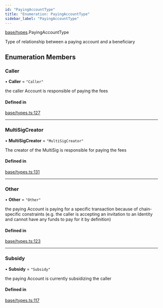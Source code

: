 ```yaml
---
id: "PayingAccountType"
title: "Enumeration: PayingAccountType"
sidebar_label: "PayingAccountType"
---
```


[base/types](../../../../modules/Base/Types/Types.md).PayingAccountType

Type of relationship between a paying account and a beneficiary

## Enumeration Members

### Caller

• **Caller** = ``"Caller"``

the caller Account is responsible of paying the fees

#### Defined in

[base/types.ts:127](https://github.com/PolymeshAssociation/polymesh-sdk/blob/b55e63737/src/base/types.ts#L127)

___

### MultiSigCreator

• **MultiSigCreator** = ``"MultiSigCreator"``

The creator of the MultiSig is responsible for paying the fees

#### Defined in

[base/types.ts:131](https://github.com/PolymeshAssociation/polymesh-sdk/blob/b55e63737/src/base/types.ts#L131)

___

### Other

• **Other** = ``"Other"``

the paying Account is paying for a specific transaction because of
  chain-specific constraints (e.g. the caller is accepting an invitation to an Identity
  and cannot have any funds to pay for it by definition)

#### Defined in

[base/types.ts:123](https://github.com/PolymeshAssociation/polymesh-sdk/blob/b55e63737/src/base/types.ts#L123)

___

### Subsidy

• **Subsidy** = ``"Subsidy"``

the paying Account is currently subsidizing the caller

#### Defined in

[base/types.ts:117](https://github.com/PolymeshAssociation/polymesh-sdk/blob/b55e63737/src/base/types.ts#L117)
